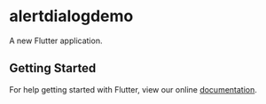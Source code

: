 # alertdialogdemo

A new Flutter application.

## Getting Started

For help getting started with Flutter, view our online
[documentation](https://flutter.io/).
